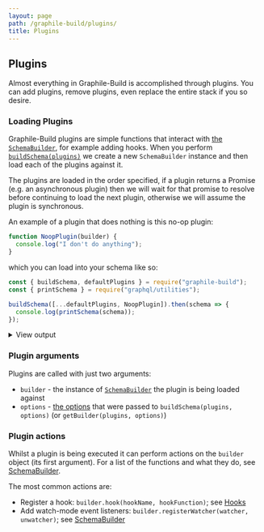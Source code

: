 ```yaml
---
layout: page
path: /graphile-build/plugins/
title: Plugins
---
```


## Plugins

Almost everything in Graphile-Build is accomplished through plugins. You can
add plugins, remove plugins, even replace the entire stack if you so desire.

### Loading Plugins

Graphile-Build plugins are simple functions that interact with [the
`SchemaBuilder`](/graphile-build/schema-builder/), for example adding hooks.
When you perform [`buildSchema(plugins)`](/graphile-build/graphile-build/) we
create a new `SchemaBuilder` instance and then load each of the plugins against
it.

The plugins are loaded in the order specified, if a plugin returns a Promise
(e.g. an asynchronous plugin) then we will wait for that promise to resolve
before continuing to load the next plugin, otherwise we will assume the plugin
is synchronous.

An example of a plugin that does nothing is this no-op plugin:

```js
function NoopPlugin(builder) {
  console.log("I don't do anything");
}
```

which you can load into your schema like so:

```js
const { buildSchema, defaultPlugins } = require("graphile-build");
const { printSchema } = require("graphql/utilities");

buildSchema([...defaultPlugins, NoopPlugin]).then(schema => {
  console.log(printSchema(schema));
});
```

<details>
<summary>View output</summary>

```
I don't do anything
# An object with a globally unique `ID`.
interface Node {
  # A globally unique identifier. Can be used in various places throughout the system to identify this single value.
  id: ID!
}

# The root query type which gives access points into the data universe.
type Query implements Node {
  # Exposes the root query type nested one level down. This is helpful for Relay 1
  # which can only query top level fields if they are in a particular form.
  query: Query!

  # The root query type must be a `Node` to work well with Relay 1 mutations. This just resolves to `query`.
  id: ID!

  # Fetches an object given its globally unique `ID`.
  node(
    # The globally unique `ID`.
    id: ID!
  ): Node
}
```

</details>

### Plugin arguments

Plugins are called with just two arguments:

- `builder` - the instance of [`SchemaBuilder`](/graphile-build/graphile-build/) the plugin is being loaded against
- `options` - [the options](/graphile-build/plugin-options/) that were passed to `buildSchema(plugins, options)` (or `getBuilder(plugins, options)`)

### Plugin actions

Whilst a plugin is being executed it can perform actions on the `builder`
object (its first argument). For a list of the functions and what they do, see
[SchemaBuilder](/graphile-build/schema-builder/).

The most common actions are:

- Register a hook: `builder.hook(hookName, hookFunction)`; see [Hooks](/graphile-build/hooks/)
- Add watch-mode event listeners: `builder.registerWatcher(watcher, unwatcher)`; see [SchemaBuilder](/graphile-build/schema-builder/)
